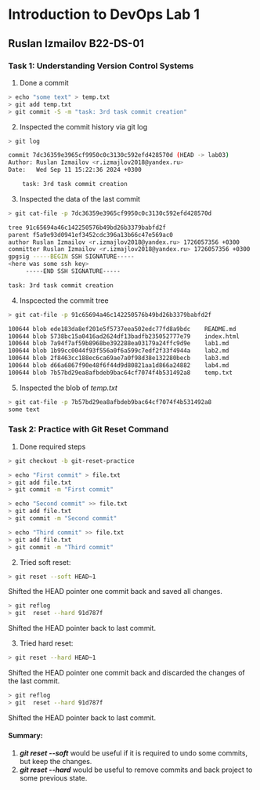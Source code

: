 # Introduction to DevOps Lab 1
## Ruslan Izmailov B22-DS-01 

### Task 1: Understanding Version Control Systems
1) Done a commit
```sh
> echo "some text" > temp.txt
> git add temp.txt
> git commit -S -m "task: 3rd task commit creation"
```

2) Inspected the commit history via git log
```sh
> git log

commit 7dc36359e3965cf9950c0c3130c592efd428570d (HEAD -> lab03)
Author: Ruslan Izmailov <r.izmajlov2018@yandex.ru>
Date:   Wed Sep 11 15:22:36 2024 +0300

    task: 3rd task commit creation
```

3)  Inspected the data of the last commit 
```sh
> git cat-file -p 7dc36359e3965cf9950c0c3130c592efd428570d

tree 91c65694a46c142250576b49bd26b3379babfd2f
parent f5a9e93d0941ef3452cdc396a13b66c47e569ac0
author Ruslan Izmailov <r.izmajlov2018@yandex.ru> 1726057356 +0300
committer Ruslan Izmailov <r.izmajlov2018@yandex.ru> 1726057356 +0300
gpgsig -----BEGIN SSH SIGNATURE-----
<here was some ssh key>
     -----END SSH SIGNATURE-----

task: 3rd task commit creation
```

4) Inspcected the commit tree
```sh 
> git cat-file -p 91c65694a46c142250576b49bd26b3379babfd2f

100644 blob ede183da8ef201e5f5737eea502edc77fd8a9bdc    README.md
100644 blob 5738bc15a0416ad2624df13badfb235052777e79    index.html
100644 blob 7a94f7af59b8968be392288ea03179a24ffc9d9e    lab1.md
100644 blob 1b99cc0044f93f556a0f6a599c7edf2f33f4944a    lab2.md
100644 blob 2f8463cc188ec6ca69ae7a0f98d38e132280becb    lab3.md
100644 blob d66a6867f90e48f6f44d9d80821aa1d866a24882    lab4.md
100644 blob 7b57bd29ea8afbdeb9bac64cf7074f4b531492a8    temp.txt
``` 

5) Inspected the blob of _temp.txt_ 
```sh
> git cat-file -p 7b57bd29ea8afbdeb9bac64cf7074f4b531492a8
some text
```

### Task 2: Practice with Git Reset Command

1) Done required steps 
```sh
> git checkout -b git-reset-practice

> echo "First commit" > file.txt
> git add file.txt
> git commit -m "First commit"

> echo "Second commit" >> file.txt
> git add file.txt
> git commit -m "Second commit"

> echo "Third commit" >> file.txt
> git add file.txt
> git commit -m "Third commit"
```

2) Tried soft reset: 
```sh
> git reset --soft HEAD~1
```

Shifted the HEAD pointer one commit back and saved all changes. 

```sh
> git reflog
> git  reset --hard 91d787f   
```

Shifted the HEAD pointer back to last commit. 

3) Tried hard reset: 
```sh
> git reset --hard HEAD~1
```

Shifted the HEAD pointer one commit back and discarded the changes of the last commit. 

```sh
> git reflog
> git  reset --hard 91d787f   
```

Shifted the HEAD pointer back to last commit.

#### Summary: 
1) ___git reset --soft___ would be useful if it is required to undo some commits, but keep the changes. 
2) ___git reset --hard___ would be useful to remove commits and back project to some previous state.  
